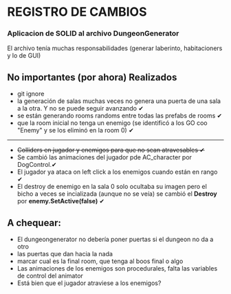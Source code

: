  # REGISTRO DE CAMBIOS
 
### Aplicacion de SOLID al archivo DungeonGenerator

El archivo tenía muchas responsabilidades (generar laberinto, habitacioners y lo de GUI)










 ## No importantes (por ahora) Realizados

* git ignore
* la generación de salas muchas veces no genera una puerta de una sala a la otra. Y no se puede seguir avanzando ✔
* se están generando rooms randoms entre todas las prefabs de rooms ✔
* que la room inicial no tenga un enemigo (se identificó a los GO coo "Enemy" y se los eliminó en la room 0) ✔

---------------------------------------------------

* ~~Colliders en jugador y enemigos para que no sean atravesables ✔~~
* Se cambió las animaciones del jugador pde AC_character por DogControl.✔
* El jugador ya ataca on left click a los enemigos cuando están en rango ✔
* El destroy de enemigo en la sala 0 solo ocultaba su imagen pero el bicho a veces se incializada (aunque no se veía)
  se cambió el <b>Destroy</b> por <b>enemy.SetActive(false)</b> ✔






 ## A chequear:
 * El dungeongenerator no debería poner puertas si el dungeon no da a otro
 * las puertas que dan hacia la nada
 * marcar cual es la final room, que tenga al boos final o algo
 * Las animaciones de los enemigos son procedurales, falta las variables de control del animator
 * Está bien que el jugador atraviese a los enemigos?




